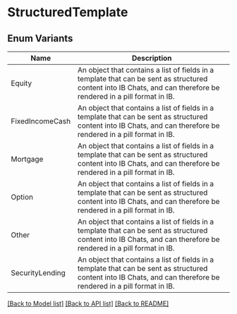 # StructuredTemplate

## Enum Variants

| Name | Description |
|---- | -----|
| Equity | An object that contains a list of fields in a template that can be sent as structured content into IB Chats, and can therefore be rendered in a pill format in IB. |
| FixedIncomeCash | An object that contains a list of fields in a template that can be sent as structured content into IB Chats, and can therefore be rendered in a pill format in IB. |
| Mortgage | An object that contains a list of fields in a template that can be sent as structured content into IB Chats, and can therefore be rendered in a pill format in IB. |
| Option | An object that contains a list of fields in a template that can be sent as structured content into IB Chats, and can therefore be rendered in a pill format in IB. |
| Other | An object that contains a list of fields in a template that can be sent as structured content into IB Chats, and can therefore be rendered in a pill format in IB. |
| SecurityLending | An object that contains a list of fields in a template that can be sent as structured content into IB Chats, and can therefore be rendered in a pill format in IB. |

[[Back to Model list]](../README.md#documentation-for-models) [[Back to API list]](../README.md#documentation-for-api-endpoints) [[Back to README]](../README.md)


